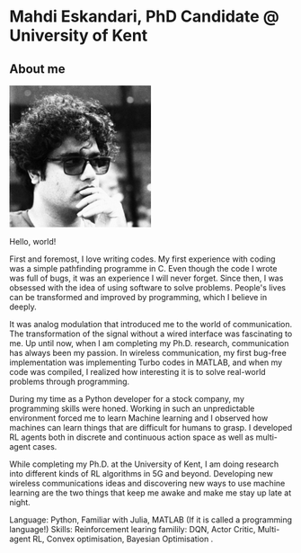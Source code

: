 # Mahdi Eskandari, PhD Candidate @ University of Kent

## About me

<img src="me.jpeg" width=50% height=50%>


Hello, world!

First and foremost, I love writing codes. My first experience with coding was a simple pathfinding programme in C. Even though the code I wrote was full of bugs, it was an experience I will never forget. Since then, I was obsessed with the idea of using software to solve problems. People's lives can be transformed and improved by programming, which I believe in deeply. 

It was analog modulation that introduced me to the world of communication. The transformation of the signal without a wired interface was fascinating to me. Up until now, when I am completing my Ph.D. research, communication has always been my passion. In wireless communication, my first bug-free implementation was implementing Turbo codes in MATLAB, and when my code was compiled, I realized how interesting it is to solve real-world problems through programming.

During my time as a Python developer for a stock company, my programming skills were honed. Working in such an unpredictable environment forced me to learn Machine learning and I observed how machines can learn things that are difficult for humans to grasp. I developed RL agents both in discrete and continuous action space as well as multi-agent cases. 

While completing my Ph.D. at the University of Kent, I am doing research into different kinds of RL algorithms in 5G and beyond. Developing new wireless communications ideas and discovering new ways to use machine learning are the two things that keep me awake and make me stay up late at night.

Language: Python, Familiar with Julia, MATLAB (If it is called a programming language!)
Skills: Reinforcement learing familily: DQN, Actor Critic, Multi-agent RL, Convex optimisation, Bayesian Optimisation .
